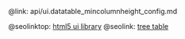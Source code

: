 @link: api/ui.datatable_mincolumnheight_config.md

@seolinktop: [html5 ui library](https://webix.com)
@seolink: [tree table](https://webix.com/widget/treetable/)